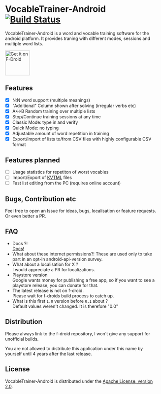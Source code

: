 # VocableTrainer-Android [![Build Status](https://travis-ci.com/0xpr03/VocableTrainer-Android.svg?branch=master)](https://travis-ci.com/0xpr03/VocableTrainer-Android)
VocableTrainer-Android is a word and vocable training software for the android platform.
It provides traning with different modes, sessions and multiple word lists.

<a href="https://f-droid.org/repository/browse/?fdid=vocabletrainer.heinecke.aron.vocabletrainer" target="_blank">
<img src="https://f-droid.org/badge/get-it-on.png" alt="Get it on F-Droid" height="80"/></a>

## Features
- [X] N:N word support (multiple meanings)
- [X] "Additional" Column shown after solving (irregular verbs etc)
- [X] A<->B Random training over multiple lists
- [X] Stop/Continue training sessions at any time
- [X] Classic Mode: type in and verify
- [X] Quick Mode: no typing
- [X] Adjustable amount of word repetition in training
- [X] Export/Import of lists to/from CSV files with highly configurable CSV format

## Features planned
- [ ] Usage statistics for repetiton of worst vocables
- [ ] Import/Export of [KVTML](https://edu.kde.org/contrib/kvtml.php) files
- [ ] Fast list editing from the PC (requires online account)

## Bugs, Contribution etc
Feel free to open an Issue for ideas, bugs, localisation or feature requests. Or even better a PR.

## FAQ
- Docs ?!  
  [Docs!](https://github.com/0xpr03/VocableTrainer-Android/wiki)
- What about these internet permissions?!
  These are used only to take part in an opt-in android-api-version survey.  
- What about a localisation for X ?  
  I would appreciate a PR for localizations.
- Playstore version  
  Google wants money for publishing a free app, so if you want to see a playstore release, you can donate for that.
- The latest release is not on f-droid.  
  Please wait for f-droids build process to catch up.
- What is this first `1.0` version before `0.1` about ?  
  Default values weren't changed. It is therefore "0.0"

## Distribution

Please always link to the f-droid repository, I won't give any support for unofficial builds.

You are not allowed to distribute this application under this name by yourself until 4 years after the last release.


## License

VocableTrainer-Android is distributed under the [Apache License, version 2.0](http://www.apache.org/licenses/LICENSE-2.0.html).

